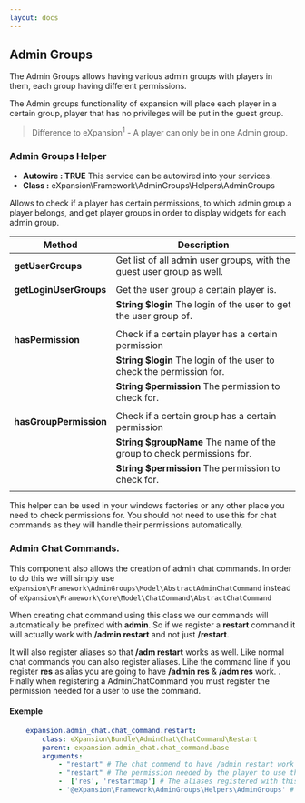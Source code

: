 ```yaml
---
layout: docs
---
```


## Admin Groups

The Admin Groups allows having various admin groups with players in them, each group having different permissions. 

The Admin groups functionality of expansion will place each player in a certain group, 
player that has no privileges will be put in the guest group. 

> Difference to eXpansion<sup>1</sup> -  A player can only be in one Admin group.

### Admin Groups Helper

* **Autowire : TRUE** This service can be autowired into your services. 
* **Class :** eXpansion\Framework\AdminGroups\Helpers\AdminGroups

Allows to check if a player has certain permissions, to which admin group a player belongs, 
and get player groups in order to display widgets for each admin group.


| Method                     | Description |
| -------------------------- | ----------- |
| **getUserGroups**          | Get list of all admin user groups, with the guest user group as well.  |
||
| **getLoginUserGroups**     | Get the user group a certain player is.  |
|                            | **String $login** The login of the user to get the user group of.|
||
| **hasPermission**          | Check if a certain player has a certain permission  |
|                            | **String $login** The login of the user to check the permission for.|
|                            | **String $permission** The permission to check for.|ser group of.|
||
| **hasGroupPermission**     | Check if a certain group has a certain permission  |
|                            | **String $groupName** The name of the group to check permissions for.|
|                            | **String $permission** The permission to check for.|
||

This helper can be used in your windows factories or any other place you need to check permissions for. 
You should not need to use this for chat commands as they will handle their permissions automatically.

### Admin Chat Commands. 

This component also allows the creation of admin chat commands. In order to do this we will simply use 
`eXpansion\Framework\AdminGroups\Model\AbstractAdminChatCommand` instead of `eXpansion\Framework\Core\Model\ChatCommand\AbstractChatCommand`

When creating chat command using this class we our commands will automatically be prefixed with **admin**.
So if we register a **restart** command it will actually work with **/admin restart** and not just **/restart**.

It will also register aliases so that **/adm restart** works as well. Like normal chat commands you can also register 
aliases. Lihe the command line if you register **res** as alias you are going to have **/admin res** & **/adm res** work.
. 
Finally when registering a AdminChatCommand you must register the permission needed for a user to use the command. 

#### Exemple 
```yaml
    expansion.admin_chat.chat_command.restart:
        class: eXpansion\Bundle\AdminChat\ChatCommand\Restart
        parent: expansion.admin_chat.chat_command.base
        arguments:
            - "restart" # The chat commend to have /admin restart work
            - "restart" # The permission needed by the player to use the chat command. 
            -  ['res', 'restartmap'] # The aliases registered with this chat command.
            - '@eXpansion\Framework\AdminGroups\Helpers\AdminGroups' # The admin chat commands requires the admin groups helper, this can be autowired !!
```
